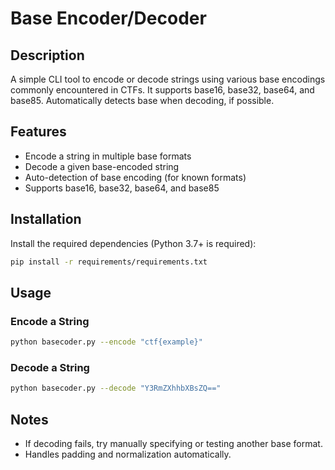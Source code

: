 # Base Encoder/Decoder

## Description
A simple CLI tool to encode or decode strings using various base encodings commonly encountered in CTFs. It supports base16, base32, base64, and base85. Automatically detects base when decoding, if possible.

## Features
- Encode a string in multiple base formats
- Decode a given base-encoded string
- Auto-detection of base encoding (for known formats)
- Supports base16, base32, base64, and base85

## Installation
Install the required dependencies (Python 3.7+ is required):

```bash
pip install -r requirements/requirements.txt
```

## Usage

### Encode a String
```bash
python basecoder.py --encode "ctf{example}"
```
### Decode a String
```bash
python basecoder.py --decode "Y3RmZXhhbXBsZQ=="
```

## Notes

- If decoding fails, try manually specifying or testing another base format.
- Handles padding and normalization automatically.
